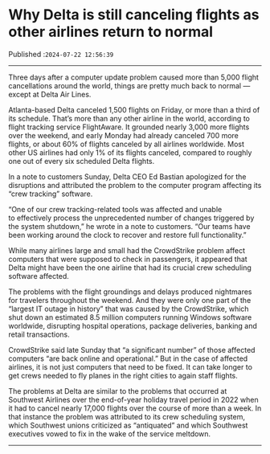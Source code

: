 # Why Delta is still canceling flights as other airlines return to normal

Published :`2024-07-22 12:56:39`

---

Three days after a computer update problem caused more than 5,000 flight cancellations around the world, things are pretty much back to normal — except at Delta Air Lines.

Atlanta-based Delta canceled 1,500 flights on Friday, or more than a third of its schedule. That’s more than any other airline in the world, according to flight tracking service FlightAware. It grounded nearly 3,000 more flights over the weekend, and early Monday had already canceled 700 more flights, or about 60% of flights canceled by all airlines worldwide. Most other US airlines had only 1% of its flights canceled, compared to roughly one out of every six scheduled Delta flights.

In a note to customers Sunday, Delta CEO Ed Bastian apologized for the disruptions and attributed the problem to the computer program affecting its “crew tracking” software.

“One of our crew tracking-related tools was affected and unable to effectively process the unprecedented number of changes triggered by the system shutdown,” he wrote in a note to customers. “Our teams have been working around the clock to recover and restore full functionality.”

While many airlines large and small had the CrowdStrike problem affect computers that were supposed to check in passengers, it appeared that Delta might have been the one airline that had its crucial crew scheduling software affected.

The problems with the flight groundings and delays produced nightmares for travelers throughout the weekend. And they were only one part of the “largest IT outage in history” that was caused by the CrowdStrike, which shut down an estimated 8.5 million computers running Windows software worldwide, disrupting hospital operations, package deliveries, banking and retail transactions.

CrowdStrike said late Sunday that “a significant number” of those affected computers “are back online and operational.” But in the case of affected airlines, it is not just computers that need to be fixed. It can take longer to get crews needed to fly planes in the right cities to again staff flights.

The problems at Delta are similar to the problems that occurred at Southwest Airlines over the end-of-year holiday travel period in 2022 when it had to cancel nearly 17,000 flights over the course of more than a week. In that instance the problem was attributed to its crew scheduling system, which Southwest unions criticized as “antiquated” and which Southwest executives vowed to fix in the wake of the service meltdown.

---

